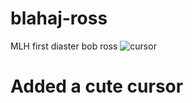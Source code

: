 # blahaj-ross
MLH first diaster bob ross
![cursor](https://user-images.githubusercontent.com/74637789/189518720-06e0ce7f-dcae-488f-ac5f-e7cc1101c3ab.png)

# Added a cute cursor
